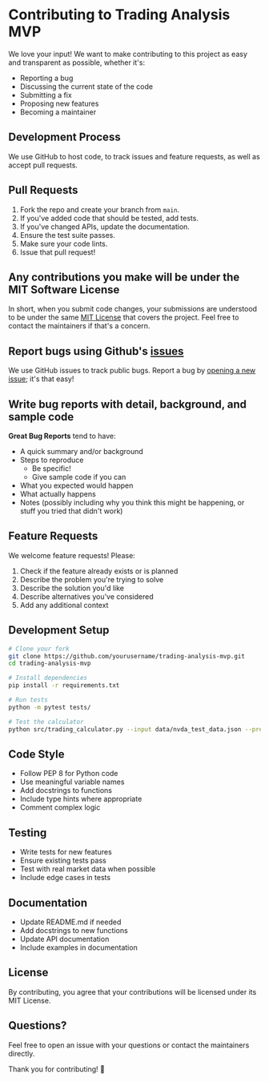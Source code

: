 # Contributing to Trading Analysis MVP

We love your input! We want to make contributing to this project as easy and transparent as possible, whether it's:

- Reporting a bug
- Discussing the current state of the code
- Submitting a fix
- Proposing new features
- Becoming a maintainer

## Development Process

We use GitHub to host code, to track issues and feature requests, as well as accept pull requests.

## Pull Requests

1. Fork the repo and create your branch from `main`.
2. If you've added code that should be tested, add tests.
3. If you've changed APIs, update the documentation.
4. Ensure the test suite passes.
5. Make sure your code lints.
6. Issue that pull request!

## Any contributions you make will be under the MIT Software License

In short, when you submit code changes, your submissions are understood to be under the same [MIT License](http://choosealicense.com/licenses/mit/) that covers the project. Feel free to contact the maintainers if that's a concern.

## Report bugs using Github's [issues](https://github.com/RamsesAguirre777/trading-analysis-mvp/issues)

We use GitHub issues to track public bugs. Report a bug by [opening a new issue](https://github.com/RamsesAguirre777/trading-analysis-mvp/issues/new); it's that easy!

## Write bug reports with detail, background, and sample code

**Great Bug Reports** tend to have:

- A quick summary and/or background
- Steps to reproduce
  - Be specific!
  - Give sample code if you can
- What you expected would happen
- What actually happens
- Notes (possibly including why you think this might be happening, or stuff you tried that didn't work)

## Feature Requests

We welcome feature requests! Please:

1. Check if the feature already exists or is planned
2. Describe the problem you're trying to solve
3. Describe the solution you'd like
4. Describe alternatives you've considered
5. Add any additional context

## Development Setup

```bash
# Clone your fork
git clone https://github.com/yourusername/trading-analysis-mvp.git
cd trading-analysis-mvp

# Install dependencies
pip install -r requirements.txt

# Run tests
python -m pytest tests/

# Test the calculator
python src/trading_calculator.py --input data/nvda_test_data.json --pretty
```

## Code Style

- Follow PEP 8 for Python code
- Use meaningful variable names
- Add docstrings to functions
- Include type hints where appropriate
- Comment complex logic

## Testing

- Write tests for new features
- Ensure existing tests pass
- Test with real market data when possible
- Include edge cases in tests

## Documentation

- Update README.md if needed
- Add docstrings to new functions
- Update API documentation
- Include examples in documentation

## License

By contributing, you agree that your contributions will be licensed under its MIT License.

## Questions?

Feel free to open an issue with your questions or contact the maintainers directly.

Thank you for contributing! 🚀